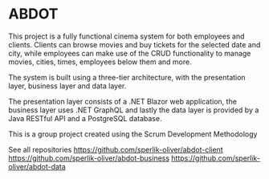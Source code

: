 # ABDOT

This project is a fully functional cinema system for both employees and clients. Clients can browse movies and buy tickets for the selected date and city, while employees can make use of the CRUD functionality to manage movies, cities, times, employees below them and more.

The system is built using a three-tier architecture, with the presentation layer, business layer and data layer.

The presentation layer consists of a .NET Blazor web application, the business layer uses .NET GraphQL and lastly the data layer is provided by a Java RESTful API and a PostgreSQL database.

This is a group project created using the Scrum Development Methodology

See all repositories
https://github.com/sperlik-oliver/abdot-client
https://github.com/sperlik-oliver/abdot-business
https://github.com/sperlik-oliver/abdot-data
